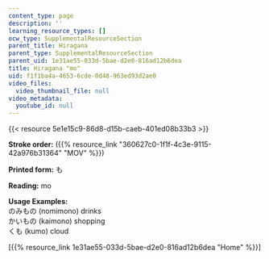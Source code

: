 ```yaml
---
content_type: page
description: ''
learning_resource_types: []
ocw_type: SupplementalResourceSection
parent_title: Hiragana
parent_type: SupplementalResourceSection
parent_uid: 1e31ae55-033d-5bae-d2e0-816ad12b6dea
title: Hiragana "mo"
uid: f1f1ba4a-4653-6cde-0d48-963ed93d2ae0
video_files:
  video_thumbnail_file: null
video_metadata:
  youtube_id: null
---
```


{{< resource 5e1e15c9-86d8-d15b-caeb-401ed08b33b3 >}}

**Stroke order:** ({{% resource_link "360627c0-1f1f-4c3e-9115-42a976b31364" "MOV" %}})

**Printed form:** も

**Reading:** mo

**Usage Examples:**  
のみもの (nomimono) drinks  
かいもの (kaimono) shopping  
くも (kumo) cloud

  
\[{{% resource_link 1e31ae55-033d-5bae-d2e0-816ad12b6dea "Home" %}}\]